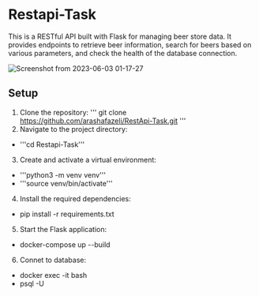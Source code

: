 # Restapi-Task

This is a RESTful API built with Flask for managing beer store data. It provides endpoints to retrieve beer information, search for beers based on various parameters, and check the health of the database connection.

![Screenshot from 2023-06-03 01-17-27](https://github.com/arashafazeli/RestApi-Task/assets/90246599/75e1d6e1-a07f-4e71-9e62-98485ed5c906)

         
## Setup
1. Clone the repository: 
'''
git clone https://github.com/arashafazeli/RestApi-Task.git
'''
2. Navigate to the project directory:
- '''cd Restapi-Task'''
3. Create and activate a virtual environment:
- '''python3 -m venv venv'''
- '''source venv/bin/activate'''
4. Install the required dependencies:
- pip install -r requirements.txt
5. Start the Flask application:
- docker-compose up --build
6. Connet to database:
- docker exec -it <DATABASE CONTAINER NAME> bash
- psql -U <DATABASE USERNAME>

